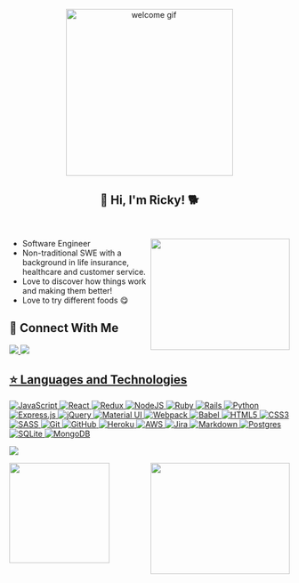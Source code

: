 <p align="center">
<img src="https://acegif.com/wp-content/uploads/2021/4fh5wi/welcome-15.gif" alt="welcome gif" width="300"/>
</p>

<p align="center">
  <h2 align="center">👋 Hi, I'm Ricky! 🐕</h2>
</p>

<br>
<p><img src="https://pa1.narvii.com/6697/2e36bcc7f6072df06adad373ff4f1fae85976f7f_hq.gif" align="right" width="250" height="200"/></p>
<ul> 
  <li>
    <b></b> Software Engineer
  </li>
  <li>
    <b></b> Non-traditional SWE with a background in life insurance, healthcare and customer service.
  </li>
  <li>
    <b></b> Love to discover how things work and making them better!
  </li>
  <li>
    <b></b> Love to try different foods 😋
  </li>
</ul>



## 💬 Connect With Me

  <a href="https://lordrickyz.github.io/"><img src="https://img.shields.io/badge/-Website-blueviolet?style=for-the-badge"/>
  <a href="https://www.linkedin.com/in/rickyzhengs/"><img src="https://img.shields.io/badge/-LinkedIn-blue?style=for-the-badge&logo=Linkedin&logoColor=white"/>

<!-- 
## ⭐️ GitHub Stats ⭐️

<p align="center">
  <a href="https://github.com/lordrickyz">
    <img height="180em" src="https://github-readme-stats.vercel.app/api?username=lordrickyz&theme=buefy&count_private=true&show_icons=true&include_all_commits=true"/>
    <img height="180em" src="https://github-readme-stats-eight-theta.vercel.app/api/top-langs/?username=lordrickyz&theme=buefy&layout=compact&langs_count=6"/>
  </a>
</p>
 -->

## ⭐️ Languages and Technologies
![JavaScript](https://img.shields.io/badge/javascript-%23323330.svg?style=for-the-badge&logo=javascript&logoColor=%23F7DF1E) ![React](https://img.shields.io/badge/react-%2320232a.svg?style=for-the-badge&logo=react&logoColor=%2361DAFB) ![Redux](https://img.shields.io/badge/redux-%23593d88.svg?style=for-the-badge&logo=redux&logoColor=white) ![NodeJS](https://img.shields.io/badge/node.js-6DA55F?style=for-the-badge&logo=node.js&logoColor=white) ![Ruby](https://img.shields.io/badge/ruby-%23CC342D.svg?style=for-the-badge&logo=ruby&logoColor=white) ![Rails](https://img.shields.io/badge/rails-%23CC0000.svg?style=for-the-badge&logo=ruby-on-rails&logoColor=white) ![Python](https://img.shields.io/badge/Python-14354C?style=for-the-badge&logo=python&logoColor=white)  ![Express.js](https://img.shields.io/badge/express.js-%23404d59.svg?style=for-the-badge&logo=express&logoColor=%2361DAFB) ![jQuery](https://img.shields.io/badge/jquery-%230769AD.svg?style=for-the-badge&logo=jquery&logoColor=white) ![Material UI](https://img.shields.io/badge/materialui-%230081CB.svg?style=for-the-badge&logo=material-ui&logoColor=white) ![Webpack](https://img.shields.io/badge/webpack-%238DD6F9.svg?style=for-the-badge&logo=webpack&logoColor=black) ![Babel](https://img.shields.io/badge/Babel-F9DC3e?style=for-the-badge&logo=babel&logoColor=black) ![HTML5](https://img.shields.io/badge/html5-%23E34F26.svg?style=for-the-badge&logo=html5&logoColor=white) ![CSS3](https://img.shields.io/badge/css3-%231572B6.svg?style=for-the-badge&logo=css3&logoColor=white) 	![SASS](https://img.shields.io/badge/SASS-hotpink.svg?style=for-the-badge&logo=SASS&logoColor=white) ![Git](https://img.shields.io/badge/git-%23F05033.svg?style=for-the-badge&logo=git&logoColor=white) ![GitHub](https://img.shields.io/badge/github-%23121011.svg?style=for-the-badge&logo=github&logoColor=white) ![Heroku](https://img.shields.io/badge/heroku-%23430098.svg?style=for-the-badge&logo=heroku&logoColor=white) 	![AWS](https://img.shields.io/badge/AWS-%23FF9900.svg?style=for-the-badge&logo=amazon-aws&logoColor=white) ![Jira](https://img.shields.io/badge/jira-%230A0FFF.svg?style=for-the-badge&logo=jira&logoColor=white) ![Markdown](https://img.shields.io/badge/markdown-%23000000.svg?style=for-the-badge&logo=markdown&logoColor=white) ![Postgres](https://img.shields.io/badge/postgres-%23316192.svg?style=for-the-badge&logo=postgresql&logoColor=white) ![SQLite](https://img.shields.io/badge/sqlite-%2307405e.svg?style=for-the-badge&logo=sqlite&logoColor=white) ![MongoDB](https://img.shields.io/badge/MongoDB-%234ea94b.svg?style=for-the-badge&logo=mongodb&logoColor=white)
 
![](https://komarev.com/ghpvc/?username=lordricky&color=99badd)
    
<p><img src="https://thumbs.gfycat.com/GroundedPresentAstrangiacoral-max-1mb.gif" align="right" width="250" height="200"/></p>
<a href="https://github.com/lordrickyz">
  <img height="180em" src="https://github-readme-stats-eight-theta.vercel.app/api/top-langs/?username=lordrickyz&theme=buefy&layout=compact&langs_count=6"/>
</a>
 
<!-- ## 💻 Projects 💻

[![](https://github-readme-stats.vercel.app/api/pin/?username=lordrickyz&repo=bubble-pop&theme=buefy)](https://github.com/lordrickyz/bubble-pop)
[![](https://github-readme-stats.vercel.app/api/pin/?username=lordrickyz&repo=groupride&theme=buefy)](https://github.com/lordrickyz/groupride)
[![](https://github-readme-stats.vercel.app/api/pin/?username=lordrickyz&repo=Jello&theme=buefy)](https://github.com/lordrickyz/Jello)
[![](https://github-readme-stats.vercel.app/api/pin/?username=lordrickyz&repo=mintrello&theme=buefy)](https://github.com/lordrickyz/mintrello) -->
